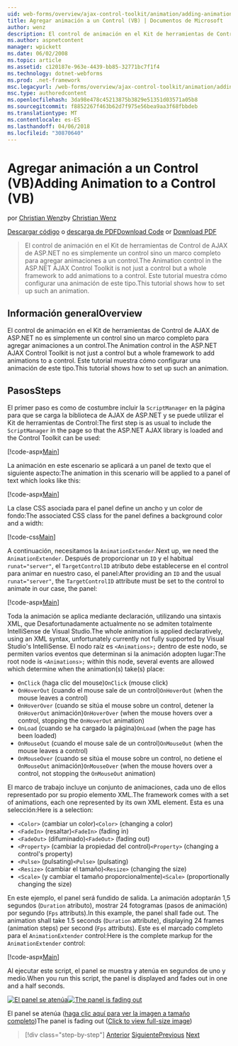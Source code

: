 ```yaml
---
uid: web-forms/overview/ajax-control-toolkit/animation/adding-animation-to-a-control-vb
title: Agregar animación a un Control (VB) | Documentos de Microsoft
author: wenz
description: El control de animación en el Kit de herramientas de Control de AJAX de ASP.NET no es simplemente un control sino un marco completo para agregar animaciones a un control. Este tutorial se muestra cómo...
ms.author: aspnetcontent
manager: wpickett
ms.date: 06/02/2008
ms.topic: article
ms.assetid: c120187e-963e-4439-bb85-32771bc7f1f4
ms.technology: dotnet-webforms
ms.prod: .net-framework
msc.legacyurl: /web-forms/overview/ajax-control-toolkit/animation/adding-animation-to-a-control-vb
msc.type: authoredcontent
ms.openlocfilehash: 3da98e478c45213875b3829e51351d03571a05b8
ms.sourcegitcommit: f8852267f463b62d7f975e56bea9aa3f68fbbdeb
ms.translationtype: MT
ms.contentlocale: es-ES
ms.lasthandoff: 04/06/2018
ms.locfileid: "30870640"
---
```

<a name="adding-animation-to-a-control-vb"></a><span data-ttu-id="dc7de-104">Agregar animación a un Control (VB)</span><span class="sxs-lookup"><span data-stu-id="dc7de-104">Adding Animation to a Control (VB)</span></span>
====================
<span data-ttu-id="dc7de-105">por [Christian Wenz](https://github.com/wenz)</span><span class="sxs-lookup"><span data-stu-id="dc7de-105">by [Christian Wenz](https://github.com/wenz)</span></span>

<span data-ttu-id="dc7de-106">[Descargar código](http://download.microsoft.com/download/f/9/a/f9a26acd-8df4-4484-8a18-199e4598f411/Animation1.vb.zip) o [descarga de PDF](http://download.microsoft.com/download/6/7/1/6718d452-ff89-4d3f-a90e-c74ec2d636a3/animation1VB.pdf)</span><span class="sxs-lookup"><span data-stu-id="dc7de-106">[Download Code](http://download.microsoft.com/download/f/9/a/f9a26acd-8df4-4484-8a18-199e4598f411/Animation1.vb.zip) or [Download PDF](http://download.microsoft.com/download/6/7/1/6718d452-ff89-4d3f-a90e-c74ec2d636a3/animation1VB.pdf)</span></span>

> <span data-ttu-id="dc7de-107">El control de animación en el Kit de herramientas de Control de AJAX de ASP.NET no es simplemente un control sino un marco completo para agregar animaciones a un control.</span><span class="sxs-lookup"><span data-stu-id="dc7de-107">The Animation control in the ASP.NET AJAX Control Toolkit is not just a control but a whole framework to add animations to a control.</span></span> <span data-ttu-id="dc7de-108">Este tutorial muestra cómo configurar una animación de este tipo.</span><span class="sxs-lookup"><span data-stu-id="dc7de-108">This tutorial shows how to set up such an animation.</span></span>


## <a name="overview"></a><span data-ttu-id="dc7de-109">Información general</span><span class="sxs-lookup"><span data-stu-id="dc7de-109">Overview</span></span>

<span data-ttu-id="dc7de-110">El control de animación en el Kit de herramientas de Control de AJAX de ASP.NET no es simplemente un control sino un marco completo para agregar animaciones a un control.</span><span class="sxs-lookup"><span data-stu-id="dc7de-110">The Animation control in the ASP.NET AJAX Control Toolkit is not just a control but a whole framework to add animations to a control.</span></span> <span data-ttu-id="dc7de-111">Este tutorial muestra cómo configurar una animación de este tipo.</span><span class="sxs-lookup"><span data-stu-id="dc7de-111">This tutorial shows how to set up such an animation.</span></span>

## <a name="steps"></a><span data-ttu-id="dc7de-112">Pasos</span><span class="sxs-lookup"><span data-stu-id="dc7de-112">Steps</span></span>

<span data-ttu-id="dc7de-113">El primer paso es como de costumbre incluir la `ScriptManager` en la página para que se carga la biblioteca de AJAX de ASP.NET y se puede utilizar el Kit de herramientas de Control:</span><span class="sxs-lookup"><span data-stu-id="dc7de-113">The first step is as usual to include the `ScriptManager` in the page so that the ASP.NET AJAX library is loaded and the Control Toolkit can be used:</span></span>

[!code-aspx[Main](adding-animation-to-a-control-vb/samples/sample1.aspx)]

<span data-ttu-id="dc7de-114">La animación en este escenario se aplicará a un panel de texto que el siguiente aspecto:</span><span class="sxs-lookup"><span data-stu-id="dc7de-114">The animation in this scenario will be applied to a panel of text which looks like this:</span></span>

[!code-aspx[Main](adding-animation-to-a-control-vb/samples/sample2.aspx)]

<span data-ttu-id="dc7de-115">La clase CSS asociada para el panel define un ancho y un color de fondo:</span><span class="sxs-lookup"><span data-stu-id="dc7de-115">The associated CSS class for the panel defines a background color and a width:</span></span>

[!code-css[Main](adding-animation-to-a-control-vb/samples/sample3.css)]

<span data-ttu-id="dc7de-116">A continuación, necesitamos la `AnimationExtender`.</span><span class="sxs-lookup"><span data-stu-id="dc7de-116">Next up, we need the `AnimationExtender`.</span></span> <span data-ttu-id="dc7de-117">Después de proporcionar un `ID` y el habitual `runat="server"`, el `TargetControlID` atributo debe establecerse en el control para animar en nuestro caso, el panel:</span><span class="sxs-lookup"><span data-stu-id="dc7de-117">After providing an `ID` and the usual `runat="server"`, the `TargetControlID` attribute must be set to the control to animate in our case, the panel:</span></span>

[!code-aspx[Main](adding-animation-to-a-control-vb/samples/sample4.aspx)]

<span data-ttu-id="dc7de-118">Toda la animación se aplica mediante declaración, utilizando una sintaxis XML, que Desafortunadamente actualmente no se admiten totalmente IntelliSense de Visual Studio.</span><span class="sxs-lookup"><span data-stu-id="dc7de-118">The whole animation is applied declaratively, using an XML syntax, unfortunately currently not fully supported by Visual Studio's IntelliSense.</span></span> <span data-ttu-id="dc7de-119">El nodo raíz es `<Animations>;` dentro de este nodo, se permiten varios eventos que determinan si la animación adopten lugar:</span><span class="sxs-lookup"><span data-stu-id="dc7de-119">The root node is `<Animations>;` within this node, several events are allowed which determine when the animation(s) take(s) place:</span></span>

- <span data-ttu-id="dc7de-120">`OnClick` (haga clic del mouse)</span><span class="sxs-lookup"><span data-stu-id="dc7de-120">`OnClick` (mouse click)</span></span>
- <span data-ttu-id="dc7de-121">`OnHoverOut` (cuando el mouse sale de un control)</span><span class="sxs-lookup"><span data-stu-id="dc7de-121">`OnHoverOut` (when the mouse leaves a control)</span></span>
- <span data-ttu-id="dc7de-122">`OnHoverOver` (cuando se sitúa el mouse sobre un control, detener la `OnHoverOut` animación)</span><span class="sxs-lookup"><span data-stu-id="dc7de-122">`OnHoverOver` (when the mouse hovers over a control, stopping the `OnHoverOut` animation)</span></span>
- <span data-ttu-id="dc7de-123">`OnLoad` (cuando se ha cargado la página)</span><span class="sxs-lookup"><span data-stu-id="dc7de-123">`OnLoad` (when the page has been loaded)</span></span>
- <span data-ttu-id="dc7de-124">`OnMouseOut` (cuando el mouse sale de un control)</span><span class="sxs-lookup"><span data-stu-id="dc7de-124">`OnMouseOut` (when the mouse leaves a control)</span></span>
- <span data-ttu-id="dc7de-125">`OnMouseOver` (cuando se sitúa el mouse sobre un control, no detiene el `OnMouseOut` animación)</span><span class="sxs-lookup"><span data-stu-id="dc7de-125">`OnMouseOver` (when the mouse hovers over a control, not stopping the `OnMouseOut` animation)</span></span>

<span data-ttu-id="dc7de-126">El marco de trabajo incluye un conjunto de animaciones, cada uno de ellos representado por su propio elemento XML.</span><span class="sxs-lookup"><span data-stu-id="dc7de-126">The framework comes with a set of animations, each one represented by its own XML element.</span></span> <span data-ttu-id="dc7de-127">Esta es una selección:</span><span class="sxs-lookup"><span data-stu-id="dc7de-127">Here is a selection:</span></span>

- <span data-ttu-id="dc7de-128">`<Color>` (cambiar un color)</span><span class="sxs-lookup"><span data-stu-id="dc7de-128">`<Color>` (changing a color)</span></span>
- <span data-ttu-id="dc7de-129">`<FadeIn>` (resaltar)</span><span class="sxs-lookup"><span data-stu-id="dc7de-129">`<FadeIn>` (fading in)</span></span>
- <span data-ttu-id="dc7de-130">`<FadeOut>` (difuminado)</span><span class="sxs-lookup"><span data-stu-id="dc7de-130">`<FadeOut>` (fading out)</span></span>
- <span data-ttu-id="dc7de-131">`<Property>` (cambiar la propiedad del control)</span><span class="sxs-lookup"><span data-stu-id="dc7de-131">`<Property>` (changing a control's property)</span></span>
- <span data-ttu-id="dc7de-132">`<Pulse>` (pulsating)</span><span class="sxs-lookup"><span data-stu-id="dc7de-132">`<Pulse>` (pulsating)</span></span>
- <span data-ttu-id="dc7de-133">`<Resize>` (cambiar el tamaño)</span><span class="sxs-lookup"><span data-stu-id="dc7de-133">`<Resize>` (changing the size)</span></span>
- <span data-ttu-id="dc7de-134">`<Scale>` (y cambiar el tamaño proporcionalmente)</span><span class="sxs-lookup"><span data-stu-id="dc7de-134">`<Scale>` (proportionally changing the size)</span></span>

<span data-ttu-id="dc7de-135">En este ejemplo, el panel será fundido de salida. La animación adoptarán 1,5 segundos (`Duration` atributo), mostrar 24 fotogramas (pasos de animación) por segundo (`Fps` attributs).</span><span class="sxs-lookup"><span data-stu-id="dc7de-135">In this example, the panel shall fade out. The animation shall take 1.5 seconds (`Duration` attribute), displaying 24 frames (animation steps) per second (`Fps` attributs).</span></span> <span data-ttu-id="dc7de-136">Este es el marcado completo para el `AnimationExtender` control:</span><span class="sxs-lookup"><span data-stu-id="dc7de-136">Here is the complete markup for the `AnimationExtender` control:</span></span>

[!code-aspx[Main](adding-animation-to-a-control-vb/samples/sample5.aspx)]

<span data-ttu-id="dc7de-137">Al ejecutar este script, el panel se muestra y atenúa en segundos de uno y medio.</span><span class="sxs-lookup"><span data-stu-id="dc7de-137">When you run this script, the panel is displayed and fades out in one and a half seconds.</span></span>


<span data-ttu-id="dc7de-138">[![El panel se atenúa](adding-animation-to-a-control-vb/_static/image2.png)](adding-animation-to-a-control-vb/_static/image1.png)</span><span class="sxs-lookup"><span data-stu-id="dc7de-138">[![The panel is fading out](adding-animation-to-a-control-vb/_static/image2.png)](adding-animation-to-a-control-vb/_static/image1.png)</span></span>

<span data-ttu-id="dc7de-139">El panel se atenúa ([haga clic aquí para ver la imagen a tamaño completo](adding-animation-to-a-control-vb/_static/image3.png))</span><span class="sxs-lookup"><span data-stu-id="dc7de-139">The panel is fading out ([Click to view full-size image](adding-animation-to-a-control-vb/_static/image3.png))</span></span>

> [!div class="step-by-step"]
> <span data-ttu-id="dc7de-140">[Anterior](dynamically-controlling-updatepanel-animations-cs.md)
> [Siguiente](executing-several-animations-at-the-same-time-vb.md)</span><span class="sxs-lookup"><span data-stu-id="dc7de-140">[Previous](dynamically-controlling-updatepanel-animations-cs.md)
[Next](executing-several-animations-at-the-same-time-vb.md)</span></span>
